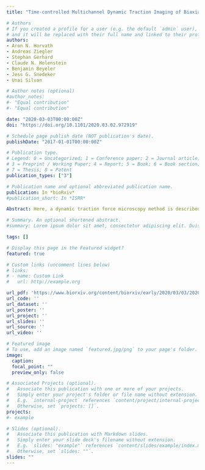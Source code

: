 ```yaml
---
title: "Time-controlled Multichannel Dynamic Traction Imaging of Biaxially Stretched Adherent Cells"

# Authors
# If you created a profile for a user (e.g. the default `admin` user), write the username (folder name) here 
# and it will be replaced with their full name and linked to their profile.
authors:
- Aron N. Horvath 
- Andreas Ziegler
- Stephan Gerhard
- Claude N. Holenstein
- Benjamin Beyeler
- Jess G. Snedeker
- Unai Silvan

# Author notes (optional)
#author_notes:
#- "Equal contribution"
#- "Equal contribution"

date: "2020-03-03T00:00:00Z"
doi: "https://doi.org/10.1101/2020.03.02.972919"

# Schedule page publish date (NOT publication's date).
publishDate: "2017-01-01T00:00:00Z"

# Publication type.
# Legend: 0 = Uncategorized; 1 = Conference paper; 2 = Journal article;
# 3 = Preprint / Working Paper; 4 = Report; 5 = Book; 6 = Book section;
# 7 = Thesis; 8 = Patent
publication_types: ["3"]

# Publication name and optional abbreviated publication name.
publication: In *bioRxiv*
#publication_short: In *ISRR*

Abstract: Here, a dynamic traction force microscopy method is described which enables sub-second temporal resolution imaging of transient subcellular events secondary to extrinsic stretch of adherent single cells. The system employs a novel tracking approach with minimal computational overhead to compensate substrate-based stretch-induced motion/drift of stretched single cells in real time, allowing capture of biophysical phenomena on multiple channels by fluorescent multichannel imaging on a single camera, thus avoiding the need for beam splitting with associated loss of light. The potential impact of the technique is demonstrated by characterizing transient subcellular forces and corresponding nuclear deformations in equibiaxial stretching experiments, uncovering a high frequency strain-rate dependent response in the transfer of substrate strains to the nucleus. 

# Summary. An optional shortened abstract.
#summary: Lorem ipsum dolor sit amet, consectetur adipiscing elit. Duis posuere tellus ac convallis placerat. Proin tincidunt magna sed ex sollicitudin condimentum.

tags: []

# Display this page in the Featured widget?
featured: true

# Custom links (uncomment lines below)
# links:
# - name: Custom Link
#   url: http://example.org

url_pdf: 'https://www.biorxiv.org/content/biorxiv/early/2020/03/03/2020.03.02.972919.full.pdf'
url_code: ''
url_dataset: ''
url_poster: ''
url_project: ''
url_slides: ''
url_source: ''
url_video: ''

# Featured image
# To use, add an image named `featured.jpg/png` to your page's folder. 
image:
  caption: 
  focal_point: ""
  preview_only: false

# Associated Projects (optional).
#   Associate this publication with one or more of your projects.
#   Simply enter your project's folder or file name without extension.
#   E.g. `internal-project` references `content/project/internal-project/index.md`.
#   Otherwise, set `projects: []`.
projects:
#- example

# Slides (optional).
#   Associate this publication with Markdown slides.
#   Simply enter your slide deck's filename without extension.
#   E.g. `slides: "example"` references `content/slides/example/index.md`.
#   Otherwise, set `slides: ""`.
slides: ""
---
```


